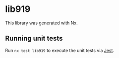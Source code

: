 # lib919

This library was generated with [Nx](https://nx.dev).

## Running unit tests

Run `nx test lib919` to execute the unit tests via [Jest](https://jestjs.io).
